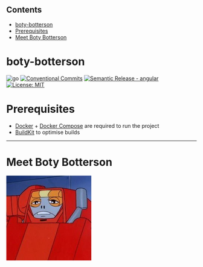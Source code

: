 <!-- START doctoc generated TOC please keep comment here to allow auto update -->
<!-- DON'T EDIT THIS SECTION, INSTEAD RE-RUN doctoc TO UPDATE -->
## Contents

- [boty-botterson](#boty-botterson)
- [Prerequisites](#prerequisites)
- [Meet Boty Botterson](#meet-boty-botterson)

<!-- END doctoc generated TOC please keep comment here to allow auto update -->

# boty-botterson
![go](https://img.shields.io/badge/Go-v1.19-blue)
[![Conventional Commits](https://img.shields.io/badge/Conventional%20Commits-1.0.0-%23FE5196?logo=conventionalcommits&logoColor=white)](https://conventionalcommits.org) 
[![Semantic Release - angular](https://img.shields.io/static/v1?label=Semantic+Release&message=angular&color=e10079&logo=semantic-release)](https://github.com/semantic-release/semantic-release) [![License: MIT](https://img.shields.io/badge/License-MIT-yellow.svg)](https://opensource.org/licenses/MIT)

# Prerequisites
- [Docker](https://docs.docker.com/get-docker/) + [Docker Compose](https://docs.docker.com/compose/install/) are required to run the project
 - [BuildKit](https://www.docker.com/blog/faster-builds-in-compose-thanks-to-buildkit-support/
   ) to optimise builds

----

# Meet Boty Botterson

![Alt text](.docs/boty-botterson.jpg?raw=true "env")
